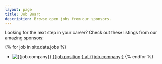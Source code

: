 ```yaml
---
layout: page
title: Job Board
description: Browse open jobs from our sponsors.
---
```


Looking for the next step in your career? Check out these listings from our amazing sponsors:

{% for job in site.data.jobs %}
* ![{{job.company}}](/2016/images/sponsors/{{job.image}}) [{{job.position}} at {{job.company}}]({{job.link}})
{% endfor %}
